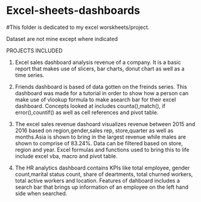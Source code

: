 # Excel-sheets-dashboards

#This folder is dedicated to my excel worskheets/project.

Dataset are not mine except where indicated


PROJECTS INCLUDED

1. Excel sales dashboard analysis revenue of a company. It is a basic report that makes use of slicers, bar charts, donut chart as well as a time series.

2. Friends dashboard is based of data gotten on the freinds series. This dashboard was made for a tutorial in order to show how a person can make use of vlookup formula to make asearch bar for their excel dashboard. Concepts looked at includes counta(),match(), if error(),countif() as well as cell references and pivot table.

3. The excel sales revenue dashoard visualizes revenue between 2015 and 2016  based on region,gender,sales rep, store,quarter as well as months.Asia is shown to bring in the largest revenue while males are shown to comprise of 83.24%. Data can be filtered based on store, region and year. Excel formulas and functions used to bring this to life include excel vba, macro and pivot table.

4. The HR analytics dashboard contains KPIs like total employee, gender count,marital status count, share of deartments, total churned workers, total active workers and location. Features of dahboard includes a search bar that brings up information of an employee on the left hand side when searched. 
